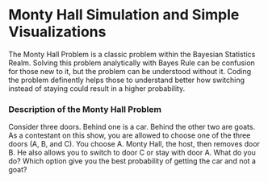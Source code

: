 # Monty Hall Simulation and Simple Visualizations
The Monty Hall Problem is a classic problem within the Bayesian Statistics Realm. Solving this problem analytically with Bayes Rule can be confusion for those new to it, but the problem can be understood without it. Coding the problem definently helps those to understand better how switching instead of staying could result in a higher probability.

### Description of the Monty Hall Problem
Consider three doors. Behind one is a car. Behind the other two are goats. As a contestant on this show, you are allowed to choose one of the three doors (A, B, and C). You choose A. Monty Hall, the host, then removes door B. He also allows you to switch to door C or stay with door A. What do you do? Which option give you the best probability of getting the car and not a goat?
